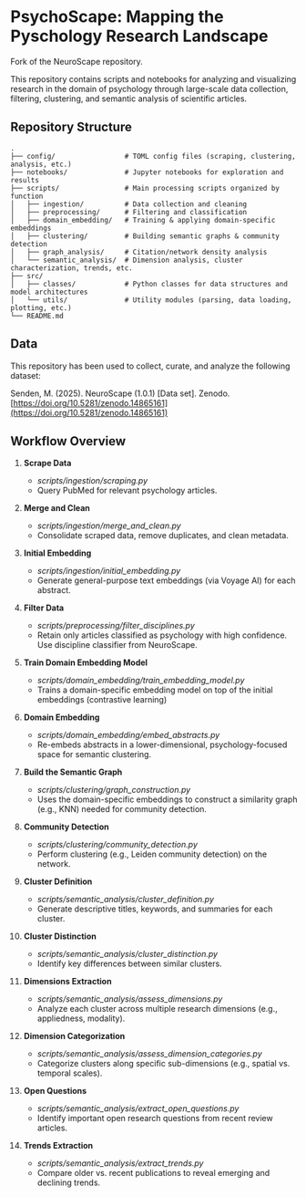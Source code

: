 # PsychoScape: Mapping the Pyschology Research Landscape

Fork of the NeuroScape repository.

This repository contains scripts and notebooks for analyzing and visualizing research in the domain of psychology through large-scale data collection, filtering, clustering, and semantic analysis of scientific articles.

## Repository Structure
```
.
├── config/                 # TOML config files (scraping, clustering, analysis, etc.)
├── notebooks/              # Jupyter notebooks for exploration and results
├── scripts/                # Main processing scripts organized by function
│   ├── ingestion/          # Data collection and cleaning
│   ├── preprocessing/      # Filtering and classification
│   ├── domain_embedding/   # Training & applying domain-specific embeddings
│   ├── clustering/         # Building semantic graphs & community detection
│   ├── graph_analysis/     # Citation/network density analysis
│   └── semantic_analysis/  # Dimension analysis, cluster characterization, trends, etc.
├── src/
│   ├── classes/            # Python classes for data structures and model architectures
│   └── utils/              # Utility modules (parsing, data loading, plotting, etc.)
└── README.md
```

## Data

This repository has been used to collect, curate, and analyze the following dataset:

Senden, M. (2025). NeuroScape (1.0.1) [Data set]. Zenodo. [https://doi.org/10.5281/zenodo.14865161](https://doi.org/10.5281/zenodo.14865161)

## Workflow Overview

1. **Scrape Data**
   - *scripts/ingestion/scraping.py*  
   - Query PubMed for relevant psychology articles.

3. **Merge and Clean**  
   - *scripts/ingestion/merge_and_clean.py*  
   - Consolidate scraped data, remove duplicates, and clean metadata.

4. **Initial Embedding**  
   - *scripts/ingestion/initial_embedding.py*  
   - Generate general-purpose text embeddings (via Voyage AI) for each abstract.

5. **Filter Data**  
   - *scripts/preprocessing/filter_disciplines.py*  
   - Retain only articles classified as psychology with high confidence. Use discipline classifier from NeuroScape.

6. **Train Domain Embedding Model**
    - *scripts/domain_embedding/train_embedding_model.py*
    - Trains a domain-specific embedding model on top of the initial embeddings (contrastive learning)

7. **Domain Embedding**
    - *scripts/domain_embedding/embed_abstracts.py*
    - Re-embeds abstracts in a lower-dimensional, psychology-focused space for semantic clustering.

8. **Build the Semantic Graph**
    - *scripts/clustering/graph_construction.py*
    - Uses the domain-specific embeddings to construct a similarity graph (e.g., KNN) needed for community detection.

9. **Community Detection**  
    - *scripts/clustering/community_detection.py*  
    - Perform clustering (e.g., Leiden community detection) on the network.

10. **Cluster Definition**  
    - *scripts/semantic_analysis/cluster_definition.py*  
    - Generate descriptive titles, keywords, and summaries for each cluster.

11. **Cluster Distinction**  
    - *scripts/semantic_analysis/cluster_distinction.py*  
    - Identify key differences between similar clusters.

12. **Dimensions Extraction**  
    - *scripts/semantic_analysis/assess_dimensions.py*  
    - Analyze each cluster across multiple research dimensions (e.g., appliedness, modality).

13. **Dimension Categorization**  
    - *scripts/semantic_analysis/assess_dimension_categories.py*  
    - Categorize clusters along specific sub-dimensions (e.g., spatial vs. temporal scales).

14. **Open Questions**  
    - *scripts/semantic_analysis/extract_open_questions.py*  
    - Identify important open research questions from recent review articles.

15. **Trends Extraction**  
    - *scripts/semantic_analysis/extract_trends.py*  
    - Compare older vs. recent publications to reveal emerging and declining trends.
